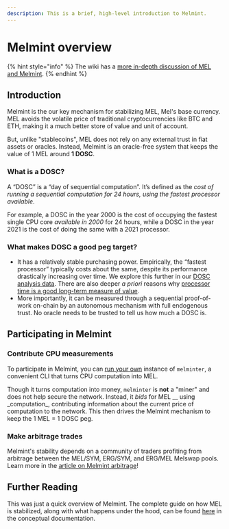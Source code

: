 ```yaml
---
description: This is a brief, high-level introduction to Melmint.
---
```


# Melmint overview

{% hint style="info" %}
The wiki has a [more in-depth discussion of MEL and Melmint](../../../concepts/melmint.md).
{% endhint %}

## Introduction

Melmint is the our key mechanism for stabilizing MEL, Mel's base currency. MEL avoids the volatile price of traditional cryptocurrencies like BTC and ETH, making it a much better store of value and unit of account.

But, unlike "stablecoins", MEL does not rely on any external trust in fiat assets or oracles. Instead, Melmint is an oracle-free system that keeps the value of 1 MEL around **1 DOSC**.

### **What is a DOSC?**

A “DOSC” is a “day of sequential computation”. It’s defined as the _cost of running a sequential computation for 24 hours, using the fastest processor available_.

For example, a DOSC in the year 2000 is the cost of occupying the fastest single CPU core _available in 2000_ for 24 hours, while a DOSC in the year 2021 is the cost of doing the same with a 2021 processor.

### What makes DOSC a good peg target?

* It has a relatively stable purchasing power. Empirically, the “fastest processor” typically costs about the same, despite its performance drastically increasing over time. We explore this further in our [DOSC analysis data](https://github.com/Mellabs/dosc-analysis). There are also deeper _a priori_ reasons why [processor time is a good long-term measure of value](https://forum.mel.org/t/some-thoughts-on-melmint-stability/29).
* More importantly, it can be measured through a sequential proof-of-work on-chain by an autonomous mechanism with full endogenous trust. No oracle needs to be trusted to tell us how much a DOSC is.

## Participating in Melmint

### Contribute CPU measurements

To participate in Melmint, you can [run your own](using-melminter.md) instance of `melminter`, a convenient CLI that turns CPU computation into MEL.

Though it turns computation into money, `melminter` is **not** a "miner" and does not help secure the network. Instead, it _bids_ for MEL \_\_ using \_computation\_, contributing information about the current price of computation to the network. This then drives the Melmint mechanism to keep the 1 MEL = 1 DOSC peg.

### Make arbitrage trades

Melmint's stability depends on a community of traders profiting from arbitrage between the MEL/SYM, ERG/SYM, and ERG/MEL Melswap pools. Learn more in the [article on Melmint arbitrage](melmint-arbitrage.md)!

## Further Reading

This was just a quick overview of Melmint. The complete guide on how MEL is stabilized, along with what happens under the hood, can be found [here](../../../concepts/melmint.md) in the conceptual documentation.
